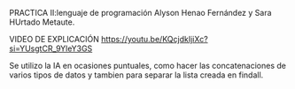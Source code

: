 PRACTICA II:lenguaje de programación
Alyson Henao Fernández y Sara HUrtado Metaute.


VIDEO DE EXPLICACIÓN
https://youtu.be/KQcjdkIjiXc?si=YUsgtCR_9YleY3GS

Se utilizo la IA en ocasiones puntuales, como hacer las concatenaciones de varios tipos de datos y tambien para separar la lista creada en findall.
